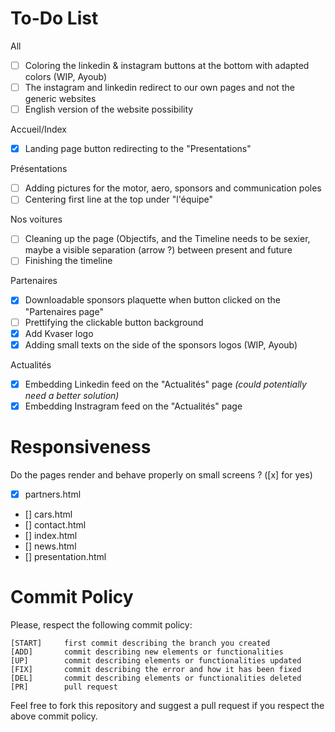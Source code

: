 # To-Do List

All

- [ ] Coloring the linkedin & instagram buttons at the bottom with adapted colors (WIP, Ayoub)
- [ ] The instagram and linkedin redirect to our own pages and not the generic websites
- [ ] English version of the website possibility

Accueil/Index

- [x] Landing page button redirecting to the "Presentations"

Présentations

- [ ] Adding pictures for the motor, aero, sponsors and communication poles
- [ ] Centering first line at the top under "l'équipe"

Nos voitures

- [ ] Cleaning up the page (Objectifs, and the Timeline needs to be sexier, maybe a visible separation (arrow ?) between present and future
- [ ] Finishing the timeline

Partenaires

- [x] Downloadable sponsors plaquette when button clicked on the "Partenaires page"
- [ ] Prettifying the clickable button background
- [x] Add Kvaser logo
- [x] Adding small texts on the side of the sponsors logos (WIP, Ayoub)

Actualités

- [x] Embedding Linkedin feed on the "Actualités" page _(could potentially need a better solution)_
- [x] Embedding Instragram feed on the "Actualités" page

# Responsiveness

Do the pages render and behave properly on small screens ? ([x] for yes)

- [x] partners.html
- [] cars.html
- [] contact.html
- [] index.html
- [] news.html
- [] presentation.html

# Commit Policy

Please, respect the following commit policy:

```
[START]     first commit describing the branch you created
[ADD]       commit describing new elements or functionalities
[UP]        commit describing elements or functionalities updated
[FIX]       commit describing the error and how it has been fixed
[DEL]       commit describing elements or functionalities deleted
[PR]        pull request
```

Feel free to fork this repository and suggest a pull request if you respect the above commit policy.
